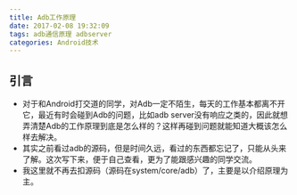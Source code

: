 ```yaml
---
title: Adb工作原理
date: 2017-02-08 19:32:09
tags: adb通信原理 adbserver
categories: Android技术
---
```

## 引言
- 对于和Android打交道的同学，对Adb一定不陌生，每天的工作基本都离不开它，最近有时会碰到Adb的问题，比如adb server没有响应之类的，因此就想弄清楚Adb的工作原理到底是怎么样的？这样再碰到问题就能知道大概该怎么样去解决。
- 其实之前看过adb的源码，但是时间久远，看过的东西都忘记了，只能从头来了解。这次写下来，便于自己查看，更为了能跟感兴趣的同学交流。
- 我这里就不再去扣源码（源码在system/core/adb）了，主要是以介绍原理为主。

##
